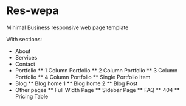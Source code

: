 # Res-wepa
Minimal Business responsive web page template

With sections: 

* About
* Services
* Contact
* Portfolio
	** 1 Column Portfolio
	** 2 Column Portfolio
	** 3 Column Portfolio
	** 4 Column Portfolio
	** Single Portfolio Item
* Blog
	** Blog home 1
	** Blog home 2
	** Blog Post
* Other pages
	** Full Width Page
	** Sidebar Page
	** FAQ
	** 404
	** Pricing Table
